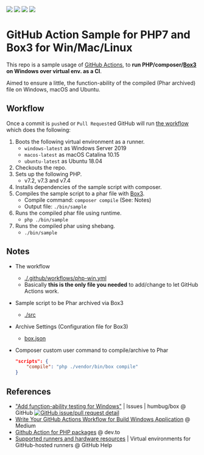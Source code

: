 [![](https://img.shields.io/github/workflow/status/KEINOS/Practice_GitHub_Action-Win_PHP/PHP%20over%20Windows)](https://github.com/KEINOS/Practice_GitHub_Action-Win_PHP/actions "View workflow status on GitHub")
[![](https://github.com/KEINOS/Practice_GitHub_Action-Win_PHP/workflows/Test%20on%20Win/badge.svg)](https://github.com/KEINOS/Practice_GitHub_Action-Win_PHP/actions?query=workflow%3A%22Test%20on%20Win%22 "View workflow status on GitHub")
[![](https://github.com/KEINOS/Practice_GitHub_Action-Win_PHP/workflows/Test%20on%20Mac/badge.svg)](https://github.com/KEINOS/Practice_GitHub_Action-Win_PHP/actions?query=workflow%3A%22Test%20on%20Mac%22 "View workflow status on GitHub")
[![](https://github.com/KEINOS/Practice_GitHub_Action-Win_PHP/workflows/Test%20on%20Linux/badge.svg)](https://github.com/KEINOS/Practice_GitHub_Action-Win_PHP/actions?query=workflow%3A%22Test%20on%20Linux%22 "View workflow status on GitHub")

# GitHub Action Sample for PHP7 and Box3 for Win/Mac/Linux

This repo is a sample usage of [GitHub Actions](https://help.github.com/en/actions/getting-started-with-github-actions/about-github-actions), to **run PHP/composer/[Box3](https://github.com/humbug/box) on Windows over virtual env. as a CI**.

Aimed to ensure a little, the function-ability of the compiled (Phar archived) file on Windows, macOS and Ubuntu.

## Workflow

Once a commit is `push`ed or `Pull Request`ed GitHub will run [the workflow](https://github.com/KEINOS/Practice_GitHub_Action-Win_PHP/blob/master/.github/workflows/php-win.yml) which does the following:

1. Boots the following virtual environment as a runner.
    - `windows-latest` as Windows Server 2019
    - `macos-latest` as macOS Catalina 10.15
    - `ubuntu-latest` as Ubuntu 18.04
2. Checkouts the repo.
3. Sets up the following PHP.
    - v7.2, v7.3 and v7.4
4. Installs dependencies of the sample script with composer.
5. Compiles the sample script to a phar file with [Box3](https://github.com/humbug/box).
    - Compile command: `composer compile` (See: Notes)
    - Output file: `./bin/sample`
6. Runs the compiled phar file using runtime.
    - `php ./bin/sample`
7. Runs the compiled phar using shebang.
    - `./bin/sample`

## Notes

- The workflow
  - [./.github/workflows/php-win.yml](https://github.com/KEINOS/Practice_GitHub_Action-Win_PHP/blob/master/.github/workflows/php-win.yml)
  - Basically **this is the only file you needed** to add/change to let GitHub Actions work.
- Sample script to be Phar archived via Box3
  - [./src](https://github.com/KEINOS/Practice_GitHub_Action-Win_PHP/blob/master/src)
- Archive Settings (Configuration file for Box3)
  - [box.json](https://github.com/KEINOS/Practice_GitHub_Action-Win_PHP/blob/master/box.json)
- Composer custom user command to compile/archive to Phar

    ```json
    "scripts": {
        "compile": "php ./vendor/bin/box compile"
    }
    ```

## References

- ["Add function-ability testing for Windows"](https://github.com/humbug/box/issues/459) | Issues | humbug/box @ GitHub [![GitHub issue/pull request detail](https://img.shields.io/github/issues/detail/state/humbug/box/459)](https://github.com/humbug/box/issues/459 "Status badge of Issue 459")
- [Write Your GitHub Actions Workflow for Build Windows Application](https://medium.com/rkttu/write-your-github-actions-workflow-for-build-windows-application-94e5a989f477) @ Medium
- [Github Action for PHP packages](https://dev.to/shivammathur/github-action-for-php-packages-2pii) @ dev.to
- [Supported runners and hardware resources](https://help.github.com/en/actions/reference/virtual-environments-for-github-hosted-runners#supported-runners-and-hardware-resources) | Virtual environments for GitHub-hosted runners @ GitHub Help

